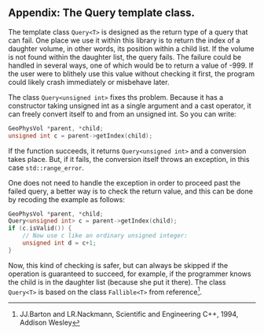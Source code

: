 

## Appendix: The Query<T> template class.  


The template class `Query<T>` is designed as the return type of a query that can fail. One place we use it within this library is to return the index of a daughter volume, in other words, its position within a child list.  If the volume is not found within the daughter list, the query fails.  The failure could be handled in several ways, one of which would be to return a value of -999.  If the user were to blithely use this value without checking it first, the program could likely crash immediately or misbehave later.

The class `Query<unsigned int>` fixes ths problem. Because it has a constructor taking unsigned int as a single argument and a cast operator, it can freely convert itself to and from an unsigned int. So you can write:

```cpp
GeoPhysVol *parent, *child;
unsigned int c = parent->getIndex(child);
```

If the function succeeds, it returns `Query<unsigned int>` and a conversion takes place. But, if it fails, the conversion itself throws an exception, in this case `std::range_error`.  

One does not need to handle the exception in order to proceed past the failed query, a better way is to check the return value, and this can be done by recoding the example as follows:

```cpp
GeoPhysVol *parent, *child;
Query<unsigned int> c = parent->getIndex(child);
if (c.isValid()) {
    // Now use c like an ordinary unsigned integer:
    unsigned int d = c+1;
}
```

Now, this kind of checking is safer, but can always be skipped if the operation is guaranteed to succeed, for example, if the programmer knows the child is in the daughter list (because she put it there).  The class `Query<T>` is based on the class `Fallible<T>` from reference[^BN1].



[^BN1]: JJ.Barton and  LR.Nackmann, Scientific and Engineering C++, 1994, Addison Wesley




